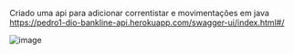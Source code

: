 Criado uma api para adicionar correntistar e movimentações em java
https://pedro1-dio-bankline-api.herokuapp.com/swagger-ui/index.html#/

![image](https://user-images.githubusercontent.com/70184804/167237906-af6cd168-4e87-4443-8d42-578fff50d212.png)

